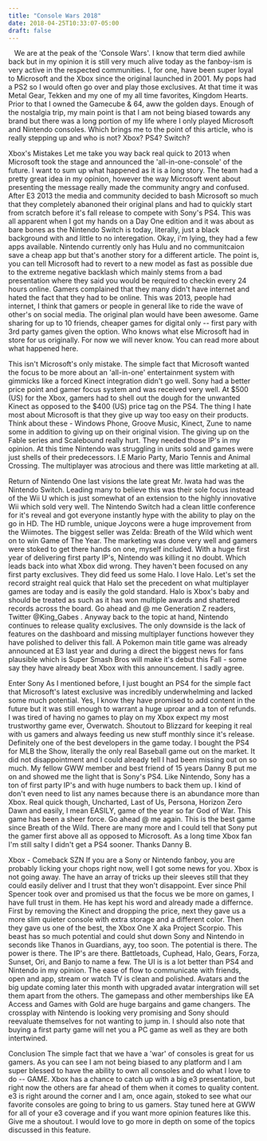 ```yaml
---
title: "Console Wars 2018"
date: 2018-04-25T10:33:07-05:00
draft: false
---
```


   We are at the peak of the 'Console Wars'. I know that term died awhile back but in my opinion it is still very much alive today as the fanboy-ism is very active in the respected communities. I, for one, have been super loyal to Microsoft and the Xbox since the original launched in 2001. My pops had a PS2 so I would often go over and play those exclusives. At that time it was Metal Gear, Tekken and my one of my all time favorites, Kingdom Hearts. Prior to that I owned the Gamecube & 64, aww the golden days. Enough of the nostalgia trip, my main point is that I am not being biased towards any brand but there was a long portion of my life where I only played Microsoft and Nintendo consoles. Which brings me to the point of this article, who is really stepping up and who is not? Xbox? PS4? Switch?

Xbox's Mistakes
Let me take you way back real quick to 2013 when Microsoft took the stage and announced the 'all-in-one-console' of the future. I want to sum up what happened as it is a long story. The team had a pretty great idea in my opinion, however the way Microsoft went about presenting the message really made the community angry and confused. After E3 2013 the media and community decided to bash Microsoft so much that they completely abanoned their original plans and had to quickly start from scratch before it's fall release to compete with Sony's PS4. This was all apparent when I got my hands on a Day One edition and it was about as bare bones as the Nintendo Switch is today, literally, just a black background with and little to no interegation. Okay, i'm lying, they had a few apps available. Nintendo currently only has Hulu and no communitcaion save a cheap app but that's another story for a different article. The point is, you can tell Microsoft had to revert to a new model as fast as possible due to the extreme negative backlash which mainly stems from a bad presentation where they said you would be required to checkin every 24 hours online. Gamers complained that they many didn't have internet and hated the fact that they had to be online. This was 2013, people had internet, I think that gamers or people in general like to ride the wave of other's on social media. The original plan would have been awesome. Game sharing for up to 10 friends, cheaper games for digital only -- first pary with 3rd party games given the option. Who knows what else Microsoft had in store for us originally. For now we will never know. You can read more about what happened here.

This isn't Microsoft's only mistake. The simple fact that Microsoft wanted the focus to be more about an 'all-in-one' entertainment system with gimmicks like a forced Kinect integration didn't go well. Sony had a better price point and gamer focus system and was received very well. At $500 (US) for the Xbox, gamers had to shell out the dough for the unwanted Kinect as opposed to the $400 (US) price tag on the PS4. The thing I hate most about Microsoft is that they give up way too easy on their products. Think about these - Windows Phone, Groove Music, Kinect, Zune to name some in addition to giving up on their original vision. The giving up on the Fable series and Scalebound really hurt. They needed those IP's in my opinion. At this time Nintendo was struggling in units sold and games were just shells of their predecessors. I.E Mario Party, Mario Tennis and Animal Crossing. The multiplayer was atrocious and there was little marketing at all.

Return of Nintendo
One last visions the late great Mr. Iwata had was the Nintendo Switch. Leading many to believe this was their sole focus instead of the Wii U which is just somewhat of an extension to the highly innovative Wii which sold very well. The Nintendo Switch had a clean little conference for it's reveal and got everyone instantly hype with the ability to play on the go in HD. The HD rumble, unique Joycons were a huge improvement from the Wiimotes. The biggest seller was Zelda: Breath of the Wild which went on to win Game of The Year. The marketing was done very well and gamers were stoked to get there hands on one, myself included. With a huge first year of delivering first party IP's, Nintendo was killing it no doubt. Which leads back into what Xbox did wrong. They haven't been focused on any first party exclusives. They did feed us some Halo. I love Halo. Let's set the record straight real quick that Halo set the precedent on what multiplayer games are today and is easily the gold standard. Halo is Xbox's baby and should be treated as such as it has won multiple awards and shattered records across the board. Go ahead and @ me Generation Z readers, Twitter @King_Gabes . Anyway back to the topic at hand, Nintendo continues to release quality exclusives. The only downside is the lack of features on the dashboard and missing multiplayer functions however they have polished to deliver this fall. A Pokemon main title game was already announced at E3 last year and during a direct the biggest news for fans plausible which is Super Smash Bros will make it's debut this Fall - some say they have already beat Xbox with this announcement. I sadly agree.

Enter Sony
As I mentioned before, I just bought an PS4 for the simple fact that Microsoft's latest exclusive was incredibly underwhelming and lacked some much potential. Yes, I know they have promised to add content in the future but it was still enough to warrant a huge uproar and a ton of refunds. I was tired of having no games to play on my Xbox expect my most trustworthy game ever, Overwatch. Shoutout to Blizzard for keeping it real with us gamers and always feeding us new stuff monthly since it's release. Definitely one of the best developers in the game today. I bought the PS4 for MLB the Show, literally the only real Baseball game out on the market. It did not disappointment and I could already tell I had been missing out on so much. My fellow GWW member and best friend of 15 years Danny B put me on and showed me the light that is Sony's PS4. Like Nintendo, Sony has a ton of first party IP's and with huge numbers to back them up. I kind of don't even need to list any names because there is an abundance more than Xbox. Real quick though, Uncharted, Last of Us, Persona, Horizon Zero Dawn and easily, I mean EASILY, game of the year so far God of War. This game has been a sheer force. Go ahead @ me again. This is the best game since Breath of the Wild. There are many more and I could tell that Sony put the gamer first above all as opposed to Microsoft. As a long time Xbox fan I'm still salty I didn't get a PS4 sooner. Thanks Danny B.

Xbox - Comeback SZN
If you are a Sony or Nintendo fanboy, you are probably licking your chops right now, well I got some news for you. Xbox is not going away. The have an array of tricks up their sleeves still that they could easily deliver and I trust that they won't disappoint. Ever since Phil Spencer took over and promised us that the focus we be more on games, I have full trust in them. He has kept his word and already made a differnce. First by removing the Kinect and dropping the price, next they gave us a more slim quieter console with extra storage and a different color. Then they gave us one of the best, the Xbox One X aka Project Scorpio. This beast has so much potential and could shut down Sony and Nintendo in seconds like Thanos in Guardians, ayy, too soon. The potential is there. The power is there. The IP's are there. Battletoads, Cuphead, Halo, Gears, Forza, Sunset, Ori, and Banjo to name a few. The UI is is a lot better than PS4 and Nintendo in my opinion. The ease of flow to communicate with friends, open and app, stream or watch TV is clean and polished. Avatars and the big update coming later this month with upgraded avatar intergration will set them apart from the others. The gamepass and other memberships like EA Access and Games with Gold are huge bargains and game changers. The crossplay with Nintendo is looking very promising and Sony should reevaluate themselves for not wanting to jump in. I should also note that buying a first party game will net you a PC game as well as they are both intertwined.

Conclusion
The simple fact that we have a 'war' of consoles is great for us gamers. As you can see I am not being biased to any platform and I am super blessed to have the ability to own all consoles and do what I love to do -- GAME. Xbox has a chance to catch up with a big e3 presentation, but right now the others are far ahead of them when it comes to quality content. e3 is right around the corner and I am, once again, stoked to see what our favorite consoles are going to bring to us gamers. Stay tuned here at GWW for all of your e3 coverage and if you want more opinion features like this. Give me a shoutout. I would love to go more in depth on some of the topics discussed in this feature.